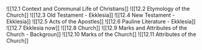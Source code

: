![[12.1 Context and Communal Life of Christians]]
![[12.2 Etymology of the Church]]
![[12.3 Old Testament - Ekklesia]]
![[12.4 New Testament - Ekklesia]]
![[12.5 Acts of the Apostles]]
![[12.6 Pauline Literature - Ekklesia]]
![[12.7 Ekklesia now]]
![[12.8 Church]]
![[12.9 Marks and Attributes of the Church - Backgroun]]
![[12.10 Marks of the Church]]
![[12.11 Attributes of the Church]]
